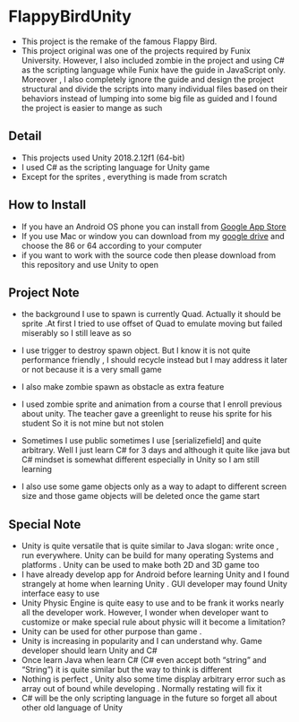 # FlappyBirdUnity
- This project is the remake of the famous Flappy Bird.
- This project original was one of the projects required by Funix University. However, I also included zombie in the project and using C# as the scripting language while Funix have the guide in JavaScript only. Moreover , I also completely ignore the guide and design the project structural and divide the scripts into many individual files based on their behaviors instead of lumping into some big file as guided and I found the project is easier to mange as such 

## Detail
- This projects used Unity 2018.2.12f1 (64-bit) 
- I used C# as the scripting language for Unity game
- Except for the sprites , everything is made from scratch

## How to Install
- If you have an Android OS phone you can install from [Google App Store](https://play.google.com/store/apps/details?id=com.se00409x.FlappyBirdAssignment)
- If you use Mac or window you can download from my [google drive](https://drive.google.com/drive/folders/1dQdVpYWsO4jX_oZYUgxrap_DHrltOiWQ?usp=sharing) and choose the 86 or 64 according to your computer
- if you want to work with the source code then please download from this repository and use Unity to open

## Project Note
- the background I use to spawn is currently Quad. Actually it should be sprite .At first I tried to use offset of Quad to emulate moving but failed miserably so I still leave as so

- I use trigger to destroy spawn object. But I know it is not quite performance friendly , I should recycle instead but I may address it later or not because it is a very small game 

- I also make zombie spawn as obstacle as extra feature

- I used zombie sprite and animation from a course that I enroll previous about unity. The teacher gave a greenlight to reuse his sprite for his student
So it is not mine but not stolen 

- Sometimes I use public sometimes I use [serializefield] and quite arbitrary. Well I just learn C# for 3 days and although it quite like java
but C# mindset is somewhat different especially in Unity so I am still learning 
- I also use some game objects only as a way to adapt to different screen size and those game objects will be deleted once the game start 

## Special Note
-	Unity is quite versatile that is quite similar to Java slogan: write once , run everywhere. Unity can be build for many operating Systems and platforms . Unity can be used to make both 2D and 3D game too
-	I have already develop app for Android before learning Unity and I found strangely at home when learning Unity . GUI developer may found Unity interface easy to use 
-	Unity Physic Engine is quite easy to use and to be frank it works nearly all the developer work. However, I wonder when developer want to customize or make special rule about physic will it become a limitation?
-	Unity can be used for other purpose than game .
-	Unity is increasing in popularity and I can understand why. Game developer should learn Unity and C# 
-	Once learn Java when learn C# (C# even accept both “string” and “String”) it is quite similar but the way to think is different 
-	Nothing is perfect , Unity also some time display arbitrary error such as  array out of bound while developing . Normally restating will fix it 
-	C# will be the only scripting language in the future so forget all about other old language of Unity   

